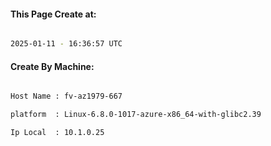
   
#### This Page Create at:

```bash

2025-01-11 - 16:36:57 UTC

```

#### Create By Machine:

```bash

Host Name : fv-az1979-667

platform  : Linux-6.8.0-1017-azure-x86_64-with-glibc2.39

Ip Local  : 10.1.0.25

```

